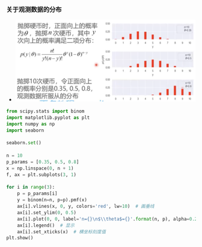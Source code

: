 ### 关于观测数据的分布

* ![image-20230409173835481](%E9%80%89%E6%8B%A9%E8%A7%82%E6%B5%8B%E6%95%B0%E6%8D%AE%E7%9A%84%E5%88%86%E5%B8%83.assets/image-20230409173835481.png)

```python
from scipy.stats import binom
import matplotlib.pyplot as plt
import numpy as np
import seaborn

seaborn.set()

n = 10
p_params = [0.35, 0.5, 0.8]
x = np.linspace(0, n + 1)
f, ax = plt.subplots(3, 1)

for i in range(3):
    p = p_params[i]
    y = binom(n=n, p=p).pmf(x)
    ax[i].vlines(x, 0, y, colors='red', lw=10)  # 画垂线
    ax[i].set_ylim(0, 0.5)
    ax[i].plot(0, 0, label='n={}\n$\\theta$={}'.format(n, p), alpha=0.2)
    ax[i].legend()  # 显示
    ax[i].set_xticks(x)  # 横坐标刻度值
plt.show()
```

